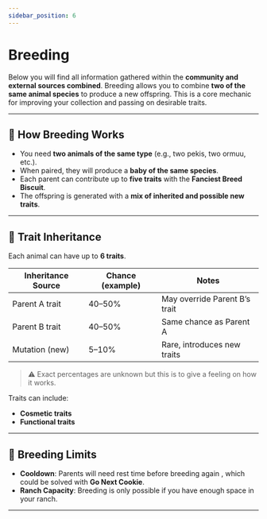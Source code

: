 ```yaml
---
sidebar_position: 6
---
```


# Breeding

Below you will find all information gathered within the **community and external sources combined**.
Breeding allows you to combine **two of the same animal species** to produce a new offspring. This is a core mechanic for improving your collection and passing on desirable traits.  

---

## 🐾 How Breeding Works
- You need **two animals of the same type** (e.g., two pekis, two ormuu, etc.).  
- When paired, they will produce a **baby of the same species**.  
- Each parent can contribute up to **five traits** with the **Fanciest Breed Biscuit**.  
- The offspring is generated with a **mix of inherited and possible new traits**.  

---

## 🌱 Trait Inheritance
Each animal can have up to **6 traits**. 

| Inheritance Source | Chance (example) | Notes |
|--------------------|------------------|-------|
| Parent A trait     | 40–50%           | May override Parent B’s trait |
| Parent B trait     | 40–50%           | Same chance as Parent A |
| Mutation (new)     | 5–10%            | Rare, introduces new traits |

> ⚠️ Exact percentages are unknown but this is to give a feeling on how it works.  

Traits can include:  
- **Cosmetic traits**
- **Functional traits** 

---

## 🔄 Breeding Limits
- **Cooldown**: Parents will need rest time before breeding again , which could be solved with **Go Next Cookie**.  
- **Ranch Capacity**: Breeding is only possible if you have enough space in your ranch.  

---

